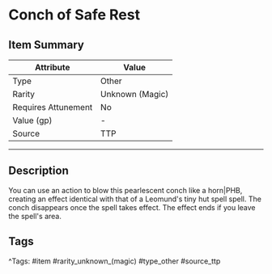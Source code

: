# Conch of Safe Rest

## Item Summary

| Attribute            | Value                        |
|----------------------|------------------------------|
| Type                 | Other |
| Rarity               | Unknown (Magic)             |
| Requires Attunement  | No                |
| Value (gp)           | -    |
| Source               | TTP |

---

## Description

You can use an action to blow this pearlescent conch like a horn|PHB, creating an effect identical with that of a Leomund's tiny hut spell spell. The conch disappears once the spell takes effect. The effect ends if you leave the spell's area.

## Tags

^Tags: #item #rarity_unknown_(magic) #type_other #source_ttp